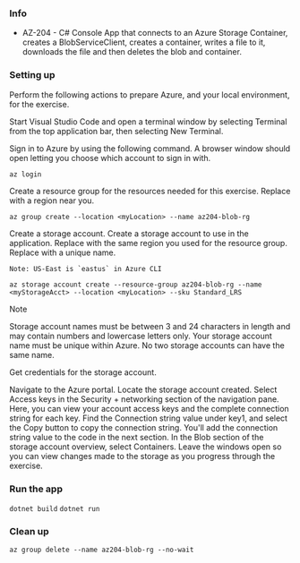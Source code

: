 ### Info

-   AZ-204 - C# Console App that connects to an Azure Storage Container, creates a BlobServiceClient, creates a container, writes a file to it, downloads the file and then deletes the blob and container.

### Setting up

Perform the following actions to prepare Azure, and your local environment, for the exercise.

Start Visual Studio Code and open a terminal window by selecting Terminal from the top application bar, then selecting New Terminal.

Sign in to Azure by using the following command. A browser window should open letting you choose which account to sign in with.

`az login`

Create a resource group for the resources needed for this exercise. Replace <myLocation> with a region near you.

`az group create --location <myLocation> --name az204-blob-rg`

Create a storage account. Create a storage account to use in the application. Replace <myLocation> with the same region you used for the resource group. Replace <myStorageAcct> with a unique name.

`` Note: US-East is `eastus` in Azure CLI ``

`az storage account create --resource-group az204-blob-rg --name <myStorageAcct> --location <myLocation> --sku Standard_LRS`

Note

Storage account names must be between 3 and 24 characters in length and may contain numbers and lowercase letters only. Your storage account name must be unique within Azure. No two storage accounts can have the same name.

Get credentials for the storage account.

Navigate to the Azure portal.
Locate the storage account created.
Select Access keys in the Security + networking section of the navigation pane. Here, you can view your account access keys and the complete connection string for each key.
Find the Connection string value under key1, and select the Copy button to copy the connection string. You'll add the connection string value to the code in the next section.
In the Blob section of the storage account overview, select Containers. Leave the windows open so you can view changes made to the storage as you progress through the exercise.

### Run the app

`dotnet build`
`dotnet run`

### Clean up

`az group delete --name az204-blob-rg --no-wait`
